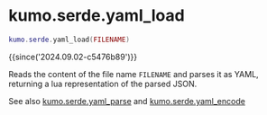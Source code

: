 # kumo.serde.yaml_load

```lua
kumo.serde.yaml_load(FILENAME)
```

{{since('2024.09.02-c5476b89')}}

Reads the content of the file name `FILENAME` and parses it as YAML,
returning a lua representation of the parsed JSON.

See also [kumo.serde.yaml_parse](yaml_parse.md) and
[kumo.serde.yaml_encode](yaml_encode.md)

